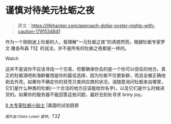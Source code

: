 # 谨慎对待美元牡蛎之夜

> 原文：<https://lifehacker.com/approach-dollar-oyster-nights-with-caution-1791534841>

作为一个刚刚迷上牡蛎的人，我理解“一元牡蛎之夜”的诱惑然而，根据牡蛎专家罗文·雅各布森 T5】的说法，并不是所有的牡蛎之夜都是一样的。

Watch

这并不是说你不应该寻找一个交易，但要确保你去的是一个你可以信任的地方。真正的牡蛎酒吧和海鲜餐馆是你的最佳选择，因为牡蛎不仅更新鲜，而且会被正确地剥去外壳。如果你不确定你的双壳贝类供应商的状况，请随意询问牡蛎来自哪里，它们是什么种类的牡蛎(一个合法的地方应该能给你名字)，以及它们是什么时候进货的。如果你的服务器不能回答这些问题，最好去别处寻求 briny joy。

[9 大专家牡蛎小贴士](https://www.americastestkitchen.com/articles/515-9-expert-oyster-tips) |美国的试验厨房

*<small>图片由 Claire Lower 提供。</small>T3】*